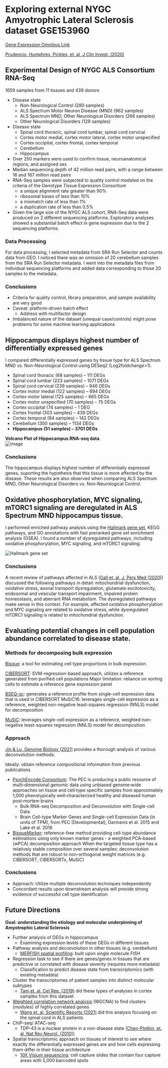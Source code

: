 # Exploring external NYGC Amyotrophic Lateral Sclerosis dataset GSE153960
[Gene Expression Omnibus Link](https://ncbi.nlm.nih.gov/geo/query/acc.cgi?acc=GSE153960)

[Prudencio, Humphrey, Pickles, et. al, J Clin Invest. (2020)](https://www.ncbi.nlm.nih.gov/pmc/articles/PMC7598060)



## Experimental Design of NYGC ALS Consortium RNA-Seq
1659 samples from 11 tissues and 439 donors
*  Disease state
    *  Non-Neurological Control (280 samples)
    *  ALS Spectrum Motor Neuron Disease (MND) (962 samples)
    *  ALS Spectrum MND, Other Neurological Disorders (266 samples)
    *  Other Neurological Disorders (129 samples)
*  Disease state
    *  Spinal cord thoracic, spinal cord lumbar, spinal cord cervical
    *  Cortex motor medial, cortex motor lateral, cortex motor unspecified
    *  Cortex occipital, cortex frontal, cortex temporal
    *  Cerebellum
    *  Hippocampus 
*  Over 250 markers were used to confirm tissue, neuroanatomical regions, and assigned sex
*  Median sequencing depth of 42 million read pairs, with a range between 16 and 167 million read pairs
*  RNA-Seq samples were subjected to quality control modeled on the criteria of the Genotype Tissue Expression Consortium
    *  a unique alignment rate greater than 90%
    *  ribosomal bases of less than 10%
    *  a mismatch rate of less than 1%
    *  a duplication rate of less than 0.5%
*  Given the large size of the NYGC ALS cohort, RNA-Seq data were produced on 2 different sequencing platforms. Exploratory analyses showed a substantial batch effect in gene expression due to the 2 sequencing platforms.

### Data Processing

For data processing, I selected metadata from SRA Run Selector and counts data from GEO. I noticed there was an omission of 20 cerebellum samples from the SRA Run Selector metadata. I went into the metadata files from individual sequencing platforms and added data corresponding to those 20 samples to the metadata.


### Conclusions
*  Criteria for quality control, library preparation, and sample availability are very good
*  Caveat: platform-driven batch effect
   *  Address with multifactor design
*  Imbalanced nature of the dataset (unequal case/controls) might pose problems for some machine learning applications


## Hippocampus displays highest number of differentially expressed genes

I compared differentially expressed genes by tissue type for ALS Spectrum MND vs. Non-Neurological Control using DESeq2 (Log2foldchange>1).

*  Spinal cord thoracic (68 samples) – 111 DEGs
*  Spinal cord lumbar (223 samples) – 1071 DEGs
*  Spinal cord cervical (239 samples) – 946 DEGs
*  Cortex motor medial (122 samples) – 694 DEGs
*  Cortex motor lateral (125 samples) – 665 DEGs
*  Cortex motor unspecified (70 samples) – 75 DEGs
*  Cortex occipital (74 samples) – 1 DEG
*  Cortex frontal (303 samples) – 439 DEGs
*  Cortex temporal (84 samples) – 142 DEGs
*  Cerebellum (300 samples) – 1134 DEGs
*  **Hippocampus (51 samples) – 3701 DEGs**

**Volcano Plot of Hippocampus RNA-seq data**.  
![image](https://user-images.githubusercontent.com/72508803/207172939-47b2097d-4fe0-4c49-be09-c1fcdbc0a69b.png)

### Conclusions

The hippocampus displays highest number of differentially expressed genes, suporting the hypothesis that this tissue is more affected by the disease. These results are also observed when comparing ALS Spectrum MND, Other Neurological Disorders vs. Non-Neurological Control.


## Oxidative phosphorylation, MYC signaling, mTORC1 signaling are deregulated in ALS Spectrum MND hippocampus tissue.

I performed enriched pathway analysis using the [Hallmark gene set](https://www.gsea-msigdb.org/gsea/msigdb/collection_details.jsp#H), KEGG pathways, and GO annotations with fast preranked gene set enrichment analysis (GSEA). I found a number of dysregulated pathways, including oxidative phosphorylation, MYC signaling, and mTORC1 signaling.

![Hallmark gene set](https://user-images.githubusercontent.com/72508803/207180754-28e41123-e6e4-4bfc-a792-616ec4dcf10c.png)

### Conclusions

A recent review of pathways affected in ALS ([Gall et. al, J. Pers Med (2020)](https://www.ncbi.nlm.nih.gov/pmc/articles/PMC7564998/#:~:text=Here%2C%20the%20different%20pathways%20that,homeostasis%2C%20and%20aberrant%20RNA%20metabolism.)) discussed the following pathways in detail: mitochondrial dysfunction, oxidative stress, axonal transport dysregulation, glutamate excitotoxicity, endosomal and vesicular transport impairment, impaired protein homeostasis, and aberrant RNA metabolism. The dysregulated pathways make sense in this context. For example, affected oxidative phosphorylation and MYC signaling are related to oxidative stress, while dysregulated mTORC1 signaling is related to mitochondrial dysfunction.

## Evaluating potential changes in cell population abundance correlated to disease state.

### Methods for decomposing bulk expression
[Bisque](https://www.nature.com/articles/s41467-020-15816-6): a tool for estimating cell type proportions in bulk expression.

[CIBERSORT](https://www.ncbi.nlm.nih.gov/pmc/articles/PMC5895181/): SVM-regression-based approach, utilizes a reference generated from purified cell populations
Major limitation: reliance on sorting cells to estimate a reference gene expression panel

[BSEQ-sc](https://pubmed.ncbi.nlm.nih.gov/27667365/): generates a reference profile from single-cell expression data that is used in CIBERSORT
MuSiC16: leverages single-cell expression as a reference, weighted non-negative least-squares regression (NNLS) model for decomposition

[MuSiC](https://www.nature.com/articles/s41467-018-08023-x): leverages single-cell expression as a reference, weighted non-negative least-squares regression (NNLS) model for decomposition


### Approach

[Jin & Lu, Genome Biology (2021)](https://genomebiology.biomedcentral.com/articles/10.1186/s13059-021-02290-6) provides a thorough analysis of various deconvolution methods.

Ideally: obtain reference compositional information from previous publications
*  [PsychEncode Consortium](https://elifesciences.org/articles/14997): The PEC is producing a public resource of multi‐dimensional genomic data using unbiased genome‐wide approaches on tissue and cell‐type specific samples from approximately 1,000 phenotypically well‐characterized healthy and diseased human post‐mortem brains
   *  Bulk RNA-seq Decomposition and Deconvolution with Single-cell Data
   *  Brain Cell-type Marker Genes and Single-cell Expression Data (in units of TPM), from PEC (Developmental), Darmanis et al. 2015 and Lake et al. 2016
*  [BisqueMarker](https://www.nature.com/articles/s41467-020-15816-6): reference-free method providing cell-type abundance estimations using only known marker genes - a weighted PCA-based (wPCA) decomposition approach
When the targeted tissue type has a relatively stable composition over several samples: deconvolution methods that are robust to non-orthogonal weight matrices (e.g. CIBERSORT, CIBERSORTx, MuSiC)

### Conclusions

*  Approach: Utilize multiple deconvolution techniques independently
*  Concordant results upon downstream analysis will provide strong evidence of successful cell type identification


## Future Directions
**Goal: understanding the etiology and molecular underpinning of Amyotrophic Lateral Sclerosis**

*  Further analysis of DEGs in hippocampus
   *  Examining expression levels of these DEGs in different tissues
*  Pathway analysis and deconvolution in other tissues (e.g. cerebellum)
   *  [MERFISH spatial profiling](https://vizgen.com/technology/): built upon single molecule FISH
*  Regression task to see if there are genes/genes in tissues that are predictive or correlated with disease severity (requires more metadata)
   *  Classification to predict disease state from transcriptomics (with existing metadata)
*  Cluster the transcriptomes of patient samples into distinct molecular subtypes
   *  [Tam et. al, Cel Rep. (2019)](https://www.ncbi.nlm.nih.gov/pmc/articles/PMC6866666/) did these types of analyses in cortex samples from this dataset
*  [Weighted correlation network analysis](https://bmcbioinformatics.biomedcentral.com/articles/10.1186/1471-2105-9-559) (WGCNA) to find clusters (modules) of highly correlated genes
   *  [Wang et. al, Scientific Reports (2021)](https://www.nature.com/articles/s41598-021-85061-4) did this analysis focusing on the spinal cord in ALS patients
*  ChIP-seq/ ATAC-seq
   *  TDP-43 is a nuclear protein in a non-disease state [(Chen-Plotkin, et. al, Nat Rev Neurol. (2010))](https://www.ncbi.nlm.nih.gov/pmc/articles/PMC2892118/)
*  Spatial transcriptomic approach on tissues of interest to see where exactly the differentially expressed genes are and how cells expressing them differ in their tissue architecture
   *  [10X Visium sequencing](https://www.10xgenomics.com/spatial-transcriptomics): cell capture slides that contain four capture areas with 5,000 barcoded spots
